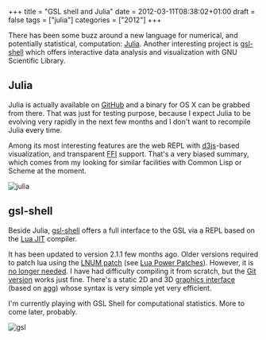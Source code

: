 +++
title = "GSL shell and Julia"
date = 2012-03-11T08:38:02+01:00
draft = false
tags = ["julia"]
categories = ["2012"]
+++

There has been some buzz around a new language for numerical, and potentially statistical, computation: [Julia](http://julialang.org/). Another interesting project is [gsl-shell](http://www.nongnu.org/gsl-shell/) which offers interactive data analysis and visualization with GNU Scientific Library.

## Julia

Julia is actually available on [GitHub](https://github.com/JuliaLang/julia) and a binary for OS X can be grabbed from there. That was just for testing purpose, because I expect Julia to be evolving very rapidly in the next few months and I don't want to recompile Julia every time.

Among its most interesting features are the web REPL with [d3js](http://mbostock.github.com/d3/)-based visualization, and transparent [FFI](http://julialang.org/manual/calling-c-and-fortran-code/) support. That's a very biased summary, which comes from my looking for similar facilities with Common Lisp or Scheme at the moment.

![julia](/img/20120311113101.png)

## gsl-shell

Beside Julia, [gsl-shell](http://www.nongnu.org/gsl-shell/) offers a full interface to the GSL via a REPL based on the [Lua JIT](http://luajit.org/) compiler.

It has been updated to version 2.1.1 few months ago. Older versions required to patch lua using the [LNUM patch](http://files.luaforge.net/releases/lnum/lnum) (see [Lua Power Patches](http://lua-users.org/wiki/LuaPowerPatches)). However, it is [no longer needed](http://lua-list.2524044.n2.nabble.com/ANN-GSL-Shell-2-0-beta1-release-td6950022.html). I have had difficulty compiling it from scratch, but the [Git version](http://git.savannah.gnu.org/r/gsl-shell.git) works just fine. There's a static 2D and 3D [graphics interface](http://www.nongnu.org/gsl-shell/doc/graphics.html) (based on [agg](http://www.antigrain.com/)) whose syntax is very simple yet very efficient.

I'm currently playing with GSL Shell for computational statistics. More to come later, probably.

![gsl](/img/20120319230159.png)
